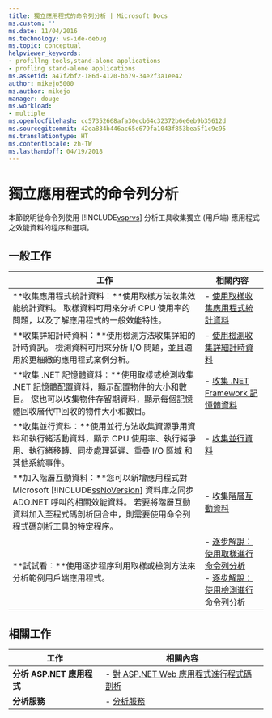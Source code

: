 ```yaml
---
title: 獨立應用程式的命令列分析 | Microsoft Docs
ms.custom: ''
ms.date: 11/04/2016
ms.technology: vs-ide-debug
ms.topic: conceptual
helpviewer_keywords:
- profillng tools,stand-alone applications
- profling stand-alone applications
ms.assetid: a47f2bf2-186d-4120-bb79-34e2f3a1ee42
author: mikejo5000
ms.author: mikejo
manager: douge
ms.workload:
- multiple
ms.openlocfilehash: cc57352668afa30ecb64c32372b6e6eb9b35612d
ms.sourcegitcommit: 42ea834b446ac65c679fa1043f853bea5f1c9c95
ms.translationtype: HT
ms.contentlocale: zh-TW
ms.lasthandoff: 04/19/2018
---
```

# <a name="command-line-profiling-of-stand-alone-applications"></a>獨立應用程式的命令列分析
本節說明從命令列使用 [!INCLUDE[vsprvs](../code-quality/includes/vsprvs_md.md)] 分析工具收集獨立 (用戶端) 應用程式之效能資料的程序和選項。  
  
## <a name="common-tasks"></a>一般工作  
  
|工作|相關內容|  
|----------|---------------------|  
|**收集應用程式統計資料：**使用取樣方法收集效能統計資料。 取樣資料可用來分析 CPU 使用率的問題，以及了解應用程式的一般效能特性。|-   [使用取樣收集應用程式統計資料](../profiling/collecting-application-statistics-for-stand-alone-applications-by-using-the-profiler-command-line.md)|  
|**收集詳細計時資料：**使用檢測方法收集詳細的計時資訊。 檢測資料可用來分析 I/O 問題，並且適用於更細緻的應用程式案例分析。|-   [使用檢測收集詳細計時資料](../profiling/collecting-detailed-timing-data-for-a-stand-alone-application-by-using-the-profiler-command-line.md)|  
|**收集 .NET 記憶體資料︰**使用取樣或檢測收集 .NET 記憶體配置資料，顯示配置物件的大小和數目。 您也可以收集物件存留期資料，顯示每個記憶體回收層代中回收的物件大小和數目。|-   [收集 .NET Framework 記憶體資料](../profiling/collecting-dotnet-framework-memory-data-for-stand-alone-applications-by-using-the-profiler-command-line.md)|  
|**收集並行資料：**使用並行方法收集資源爭用資料和執行緒活動資料，顯示 CPU 使用率、執行緒爭用、執行緒移轉、同步處理延遲、重疊 I/O 區域 和其他系統事件。|-   [收集並行資料](../profiling/collecting-concurrency-data-for-stand-alone-applications-by-using-the-profiler-command-line.md)|  
|**加入階層互動資料︰**您可以新增應用程式對 Microsoft [!INCLUDE[ssNoVersion](../data-tools/includes/ssnoversion_md.md)] 資料庫之同步 ADO.NET 呼叫的相關效能資料。 若要將階層互動資料加入至程式碼剖析回合中，則需要使用命令列程式碼剖析工具的特定程序。|-   [收集階層互動資料](../profiling/adding-tier-interaction-data-from-the-command-line.md)|  
|**試試看︰**使用逐步程序利用取樣或檢測方法來分析範例用戶端應用程式。|-   [逐步解說：使用取樣進行命令列分析](../profiling/walkthrough-command-line-profiling-using-sampling.md)<br />-   [逐步解說：使用檢測進行命令列分析](../profiling/walkthrough-command-line-profiling-using-instrumentation.md)|  
  
## <a name="related-tasks"></a>相關工作  
  
|工作|相關內容|  
|----------|---------------------|  
|**分析 ASP.NET 應用程式**|-   [對 ASP.NET Web 應用程式進行程式碼剖析](../profiling/command-line-profiling-of-aspnet-web-applications.md)|  
|**分析服務**|-   [分析服務](../profiling/command-line-profiling-of-services.md)|